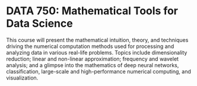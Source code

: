 # DATA 750: Mathematical Tools for Data Science

This course will present the mathematical intuition, theory, and techniques driving the numerical computation methods used for processing and analyzing data in various real-life problems. Topics include dimensionality reduction; linear and non-linear approximation; frequency and wavelet analysis; and a glimpse into the mathematics of deep neural networks, classification, large-scale and high-performance numerical computing, and visualization.